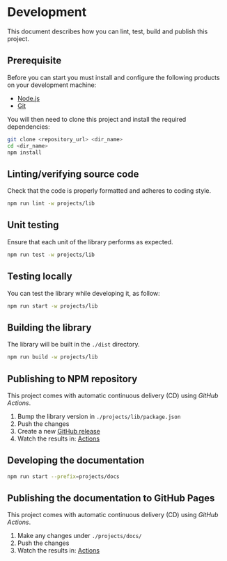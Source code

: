 # Development

This document describes how you can lint, test, build and publish this project.

## Prerequisite

Before you can start you must install and configure the following products on your development machine:

* [Node.js][nodejs]
* [Git][git]

You will then need to clone this project and install the required dependencies:

```sh
git clone <repository_url> <dir_name>
cd <dir_name>
npm install
```

## Linting/verifying source code

Check that the code is properly formatted and adheres to coding style.

```sh
npm run lint -w projects/lib
```

## Unit testing

Ensure that each unit of the library performs as expected.

```sh
npm run test -w projects/lib
```

## Testing locally

You can test the library while developing it, as follow:

```sh
npm run start -w projects/lib
```

## Building the library

The library will be built in the `./dist` directory.

```sh
npm run build -w projects/lib
```

## Publishing to NPM repository

This project comes with automatic continuous delivery (CD) using *GitHub Actions*.

1. Bump the library version in `./projects/lib/package.json`
2. Push the changes
3. Create a new [GitHub release](https://github.com/dsi-hug/ngx-schematics-utilities/releases/new)
4. Watch the results in: [Actions](https://github.com/dsi-hug/ngx-schematics-utilities/actions)

## Developing the documentation

```sh
npm run start --prefix=projects/docs
```

## Publishing the documentation to GitHub Pages

This project comes with automatic continuous delivery (CD) using *GitHub Actions*.

1. Make any changes under `./projects/docs/`
2. Push the changes
3. Watch the results in: [Actions](https://github.com/dsi-hug/ngx-schematics-utilities/actions)



[git]: https://git-scm.com/
[nodejs]: https://nodejs.org/
